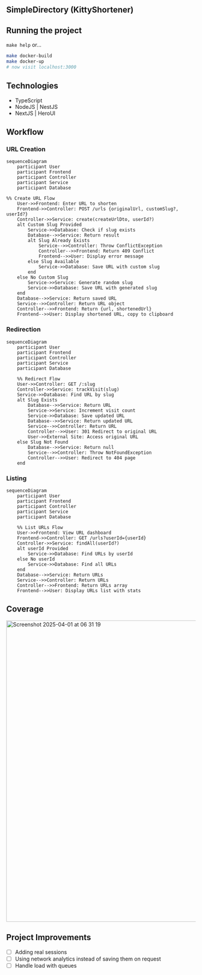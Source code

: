 ## SimpleDirectory (KittyShortener)


## Running the project

`make help` or...

```bash
make docker-build
make docker-up
# now visit localhost:3000
```

## Technologies

- TypeScript
- NodeJS | NestJS
- NextJS | HeroUI

## Workflow

### URL Creation

```mermaid
sequenceDiagram
    participant User
    participant Frontend
    participant Controller
    participant Service
    participant Database

%% Create URL Flow
    User->>Frontend: Enter URL to shorten
    Frontend->>Controller: POST /urls {originalUrl, customSlug?, userId?}
    Controller->>Service: create(createUrlDto, userId?)
    alt Custom Slug Provided
        Service->>Database: Check if slug exists
        Database-->>Service: Return result
        alt Slug Already Exists
            Service-->>Controller: Throw ConflictException
            Controller-->>Frontend: Return 409 Conflict
            Frontend-->>User: Display error message
        else Slug Available
            Service->>Database: Save URL with custom slug
        end
    else No Custom Slug
        Service->>Service: Generate random slug
        Service->>Database: Save URL with generated slug
    end
    Database-->>Service: Return saved URL
    Service-->>Controller: Return URL object
    Controller-->>Frontend: Return {url, shortenedUrl}
    Frontend-->>User: Display shortened URL, copy to clipboard
```

### Redirection

```mermaid
sequenceDiagram
    participant User
    participant Frontend
    participant Controller
    participant Service
    participant Database
    
    %% Redirect Flow
    User->>Controller: GET /:slug
    Controller->>Service: trackVisit(slug)
    Service->>Database: Find URL by slug
    alt Slug Exists
        Database-->>Service: Return URL
        Service->>Service: Increment visit count
        Service->>Database: Save updated URL
        Database-->>Service: Return updated URL
        Service-->>Controller: Return URL
        Controller-->>User: 301 Redirect to original URL
        User->>External Site: Access original URL
    else Slug Not Found
        Database-->>Service: Return null
        Service-->>Controller: Throw NotFoundException
        Controller-->>User: Redirect to 404 page
    end
```


### Listing

```mermaid
sequenceDiagram
    participant User
    participant Frontend
    participant Controller
    participant Service
    participant Database
    
    %% List URLs Flow
    User->>Frontend: View URL dashboard
    Frontend->>Controller: GET /urls?userId={userId}
    Controller->>Service: findAll(userId?)
    alt userId Provided
        Service->>Database: Find URLs by userId
    else No userId
        Service->>Database: Find all URLs
    end
    Database-->>Service: Return URLs
    Service-->>Controller: Return URLs
    Controller-->>Frontend: Return URLs array
    Frontend-->>User: Display URLs list with stats
```

## Coverage

<img width="801" alt="Screenshot 2025-04-01 at 06 31 19" src="https://github.com/user-attachments/assets/a096abbe-121b-44df-be35-3e03fbdd237c" />


## Project Improvements

- [ ] Adding real sessions
- [ ] Using network analytics instead of saving them on request
- [ ] Handle load with queues 

